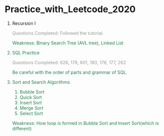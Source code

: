 # Practice_with_Leetcode_2020
<ol>
<li> Recursion I </li>
<p><font color=#999999>Questions Completed: Followed the tutorial.</p>
  <p><font color=#207F4C>Weakness: Binary Search Tree (AVL tree), Linked List</p>
<li> SQL Practice </li>
<p><font color=#999999>Questions Completed: 626, 178, 601, 180, 176, 177, 262</p>
  <p><font color=#207F4C>Be careful with the order of parts and grammar of SQL</p>
<li> Sort and Search Algorithms</li>
  <ol>
    <li>Bubble Sort
    <li>Quick Sort
    <li>Insert Sort
    <li>Merge Sort
    <li>Select Sort
  </ol>
  <p><font color=#207F4C>Weakness: How loop is formed in Bubble Sort and Insert Sort(which is different)</p>  
</ol>
